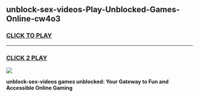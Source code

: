 
## unblock-sex-videos-Play-Unblocked-Games-Online-cw4o3
<h3>
<a href="https://premium76.site?title=unblock-sex-videos&ref=25A">CLICK TO PLAY</a></h3>
<hr>

<h3>
<a href="https://premium76.site?title=unblock-sex-videos&ref=25A">CLICK 2 PLAY</a>
  
</h3>

<a href="https://premium76.site?title=unblock-sex-videos&ref=25A"><img src="https://clearcache.store/games.png"></a>


**unblock-sex-videos games unblocked: Your Gateway to Fun and Accessible Online Gaming**
